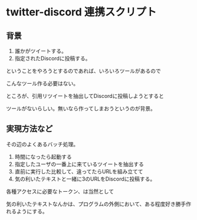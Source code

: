 # twitter-discord 連携スクリプト

## 背景

1. 誰かがツイートする。
2. 指定されたDiscordに投稿する。

ということをやろうとするのであれば、いろいろツールがあるので

こんなツール作る必要はない。

ところが、引用リツイートを抽出してDiscordに投稿しようとすると

ツールがないらしい。無いなら作ってしまおうというのが背景。

## 実現方法など

その辺のよくあるバッチ処理。

1. 時間になったら起動する
2. 指定したユーザの一番上に来ているツイートを抽出する
3. 直前に実行した比較して、違ってたらURLを組み立てて
4. 気の利いたテキストと一緒に3のURLをDiscordに投稿する。

各種アクセスに必要なトークン、は当然として

気の利いたテキストなんかは、プログラムの外側において、ある程度好き勝手作れるようにする。